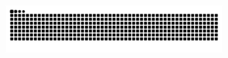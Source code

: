 <picture>
  <source media="(prefers-color-scheme: dark)" srcset="https://raw.githubusercontent.com/beanmeat/beanmeat/output/github-contribution-grid-snake-dark.svg" />
  <source media="(prefers-color-scheme: light)" srcset="https://raw.githubusercontent.com/beanmeat/beanmeat/output/github-contribution-grid-snake.svg" />
  <img alt="github-snake" src="https://raw.githubusercontent.com/beanmeat/beanmeat/output/github-contribution-grid-snake.svg" />
</picture> 
